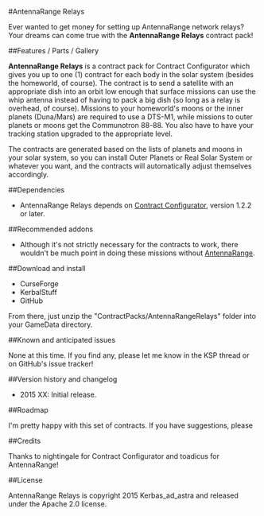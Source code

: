 #AntennaRange Relays

Ever wanted to get money for setting up AntennaRange network relays?  Your dreams can come true with the **AntennaRange Relays** contract pack!

##Features / Parts / Gallery

**AntennaRange Relays** is a contract pack for Contract Configurator which gives you up to one (1) contract for each body in the solar system (besides the homeworld, of course).  The contract is to send a satellite with an appropriate dish into an orbit low enough that surface missions can use the whip antenna instead of having to pack a big dish (so long as a relay is overhead, of course).  Missions to your homeworld's moons or the inner planets (Duna/Mars) are required to use a DTS-M1, while missions to outer planets or moons get the Communotron 88-88.  You also have to have your tracking station upgraded to the appropriate level.

The contracts are generated based on the lists of planets and moons in your solar system, so you can install Outer Planets or Real Solar System or whatever you want, and the contracts will automatically adjust themselves accordingly.

##Dependencies

* AntennaRange Relays depends on [Contract Configurator](http://forum.kerbalspaceprogram.com/threads/101604-1-0-2-Contract-Configurator-v1-0-4-2015-05-08), version 1.2.2 or later.

##Recommended addons

* Although it's not strictly necessary for the contracts to work, there wouldn't be much point in doing these missions without [AntennaRange](http://forum.kerbalspaceprogram.com/threads/56440-1-0-AntennaRange-1-8-Enforce-and-Encourage-Antenna-Diversity).

##Download and install

* CurseForge
* KerbalStuff
* GitHub

From there, just unzip the "ContractPacks/AntennaRangeRelays" folder into your GameData directory.

##Known and anticipated issues

None at this time.  If you find any, please let me know in the KSP thread or on GitHub's issue tracker!

##Version history and changelog

* 2015 XX: Initial release.

##Roadmap

I'm pretty happy with this set of contracts.  If you have suggestions, please 

##Credits

Thanks to nightingale for Contract Configurator and toadicus for AntennaRange!

##License

AntennaRange Relays is copyright 2015 Kerbas_ad_astra and released under the Apache 2.0 license.
